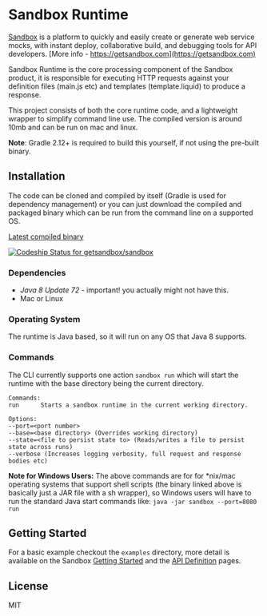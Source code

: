 # Sandbox Runtime

[Sandbox](https://getsandbox.com) is a platform to quickly and easily create or generate web service mocks, with instant deploy, collaborative build, and debugging tools for API developers. [More info - https://getsandbox.com](https://getsandbox.com)

Sandbox Runtime is the core processing component of the Sandbox product, it is responsible for executing HTTP requests against your definition files (main.js etc) and templates (template.liquid) to produce a response. 

This project consists of both the core runtime code, and a lightweight wrapper to simplify command line use. The compiled version is around 10mb and can be run on mac and linux. 

**Note**: Gradle 2.12+ is required to build this yourself, if not using the pre-built binary.

## Installation

The code can be cloned and compiled by itself (Gradle is used for dependency management) or you can just download the compiled and packaged binary which can be run from the command line on a supported OS.

[Latest compiled binary](https://s3.amazonaws.com/sandbox-binaries/runtime-binary.tar)

[ ![Codeship Status for getsandbox/sandbox](https://www.codeship.io/projects/74b27060-413f-0132-8b16-3ae7a01b01d4/status)](https://www.codeship.io/projects/44131)

### Dependencies

* _Java 8 Update 72_ - important! you actually might not have this.
* Mac or Linux

### Operating System
The runtime is Java based, so it will run on any OS that Java 8 supports.

### Commands

The CLI currently supports one action `sandbox run` which will start the runtime with the base directory being the current directory.

```
Commands:
run      Starts a sandbox runtime in the current working directory.

Options:
--port=<port number>
--base=<base directory> (Overrides working directory)
--state=<file to persist state to> (Reads/writes a file to persist state across runs)
--verbose (Increases logging verbosity, full request and response bodies etc)
```

**Note for Windows Users:** The above commands are for for *nix/mac operating systems that support shell scripts (the binary linked above is basically just a JAR file with a sh wrapper), so Windows users will have to run the standard Java start commands like:
```java -jar sandbox --port=8080 run```



## Getting Started

For a basic example checkout the `examples` directory, more detail is available on the Sandbox [Getting Started](https://getsandbox.com/docs/getting-started) and the [API Definition](https://getsandbox.com/docs/sandbox-api) pages.

## License

MIT
